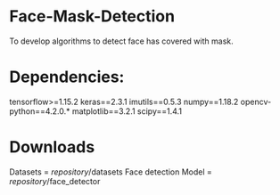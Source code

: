 # Face-Mask-Detection
To develop algorithms to detect face has covered with mask.

# Dependencies:
tensorflow>=1.15.2
keras==2.3.1
imutils==0.5.3
numpy==1.18.2
opencv-python==4.2.0.*
matplotlib==3.2.1
scipy==1.4.1

# Downloads
Datasets = *repository*/datasets
Face detection Model = *repository*/face_detector



